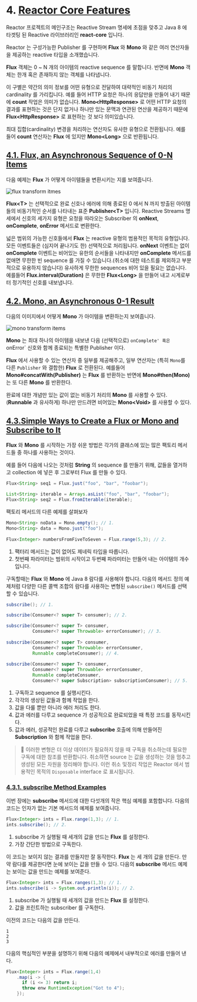 # 4. [Reactor Core Features](https://projectreactor.io/docs/core/release/reference/#core-features)

Reactor 프로젝트의 메인구조는 Reactive Stream 명세에 초점을 맞추고 Java 8 에 타겟팅 된 Reactive 라이브러리인 **react-core** 입니다.

Reactor 는 구성가능한 Publisher 를 구현하며 **Flux** 와 **Mono** 와 같은 여러 연산자들을 제공하는 reactive 타입을 소개했습니다.

**Flux** 객체는 0 ~ N 개의 아이템의 reactive sequence 를 말합니다. 반면에 **Mono** 객체는 한개 혹은 존재하지 않는 객체를 나타냅니다. 

이 구별은 약간의 의미 정보를 어떤 유형으로 전달하여 대략적인 비동기 처리의 cardinality 를 가리킵니다. 
예를 들어 HTTP 요청은 하나의 응답만을 만들어 내기 때문에 **count** 작업은 의미가 없습니다.
**Mono\<HttpResponse>** 로 어떤 HTTP 요청의 결과를 표현하는 것은 단지 없거나 하나만 있는 문맥과 연관된 연산을 제공하기 때문에
**Flux\<HttpResponse>** 로 표현하는 것 보다 의미있습니다. 

최대 집합(cardinality) 변경을 처리하는 연산자도 유사한 유형으로 전환됩니다. 
예를 들어 **count** 연산자는 **Flux** 에 있지만 **Mono\<Long>** 으로 반환됩니다.

## [4.1. Flux, an Asynchronous Sequence of 0-N Items](https://projectreactor.io/docs/core/release/reference/#flux) 

다음 예제는 **Flux** 가 어떻게 아이템들을 변환시키는 지를 보여줍니다.

![flux transform itmes](https://raw.githubusercontent.com/reactor/reactor-core/v3.0.7.RELEASE/src/docs/marble/flux.png)

**Flux\<T>** 는 선택적으로 완료 신호나 에러에 의해 종료된 0 에서 N 까지 방출된 아이템들의 비동기적인 순서를 나타내는 표준 **Publisher\<T>** 입니다.
Reactive Streams 명세에서 신호의 세가지 유형은 요청을 따라오는 Subscriber 의 **onNext**, **onComplete**, **onError** 메서드로 변환한다.

넓은 범위의 가능한 신호들에서 **Flux** 는 reactive 유형의 범용적인 목적의 유형입니다. 모든 이벤트들은 (심지어 끝나기도 한) 선택적으로 처리됩니다.
**onNext** 이벤트는 없이 **onComplete** 이벤트는 비어있는 유한의 순서들을 나타내지만 **onComplete** 메서드를 없애면 
무한한 빈 sequence 를 가질 수 있습니다.(취소에 대한 테스트를 제외하고 부분적으로 유용하지 않습니다)
유사하게 무한한 sequences 비어 있을 필요는 없습니다. 예를들어 **Flux.interval(Duration)** 은 무한한 **Flux\<Long>** 을 만들어 내고 
시계로부터 정기적인 신호를 내보냅니다.

## [4.2. Mono, an Asynchronous 0-1 Result](https://projectreactor.io/docs/core/release/reference/#mono)

다음의 이미지에서 어떻게 **Mono** 가 아이템을 변환하는지 보여줍니다.

![mono transform items](https://raw.githubusercontent.com/reactor/reactor-core/v3.0.7.RELEASE/src/docs/marble/mono.png)

**Mono<T>** 는 최대 하나의 아이템을 내보낸 다음 (선택적으로) `onComplete' 혹은 `onError` 신호와 함께 종료되는 특별한 Publisher<T> 이다.
  
 **Flux** 에서 사용할 수 있는 연산자 중 일부를 제공해주고, 일부 연산자는 (특히 `Mono`를 다른 `Publisher` 와 결합한) **Flux** 로 전환된다.
 예를들어 **Mono#concatWith(Publisher)** 는 **Flux** 를 반환하는 반면에 **Mono#then(Mono)** 는 또 다른 **Mono** 를 반환한다.
 
완료에 대한 개념만 있는 값이 없는 비동기 처리의 **Mono** 를 사용할 수 있다.(**Runnable** 과 유사하게)
하나만 만드려면 비어있는 **Mono\<Void>** 를 사용할 수 있다.

## [4.3.Simple Ways to Create a Flux or Mono and Subscribe to It](https://projectreactor.io/docs/core/release/reference/#_simple_ways_to_create_a_flux_or_mono_and_subscribe_to_it)
**Flux** 와 **Mono** 를 시작하는 가장 쉬운 방법은 각가의 클래스에 있는 많은 팩토리 메서드들 중 하나를 사용하는 것이다.

예를 들어 다음에 나오는 것처럼 **String** 의 sequence 를 만들기 위해, 값들을 열거하고 collection 에 넣은 후 그로부터 Flux 를 만들 수 있다. 

```java
Flux<String> seq1 = Flux.just("foo", "bar", "foobar");

List<String> iterable = Arrays.asList("foo", "bar", "foobar");
Flux<String> seq2 = Flux.fromIterable(iterable);
```
팩토리 메서드의 다른 예제를 살펴보자

```java
Mono<String> noData = Mono.empty(); // 1.
Mono<String> data = Mono.just("foo");
 
Flux<Integer> numbersFromFiveToSeven = Flux.range(5,3); // 2.
```
1. 팩터리 메서드는 값이 없어도 제네릭 타입을 따릅니다.
2. 첫번째 파라미터는 범위의 시작이고 두번째 파라미터는 만들어 내는 아이템의 개수입니다.

구독할때는 **Flux** 와 **Mono** 에 Java 8 람다를 사용해야 합니다. 
다음의 메서드 정의 예제처럼 다양한 다른 콜백 조합의 람다를 사용하는 변형된 `subscribe()` 메서드를 선택할 수 있습니다.

```java
subscribe(); // 1.

subscribe(Consumer<? super T> consumer); // 2.

subscribe(Consumer<? super T> consumer,
          Consumer<? super Throwable> errorConsumer); // 3.
          
subscribe(Consumer<? super T> consumer,
          Consumer<? super Throwable> errorConsumer,
          Runnable completeConsumer); // 4.
          
subscribe(Consumer<? super T> consumer,
          Consumer<? super Throwable> errorConsumer,
          Runnable completeConsumer,
          Consumer<? super Subscription> subscriptionConsumer); // 5.
```

1. 구독하고 sequence 를 실행시킨다.
2. 각각의 생상된 값들과 함께 작업을 한다.
3. 값을 다룰 뿐만 아니라 에러 처리도 한다.
4. 값과 에러를 다루고 sequence 가 성공적으로 완료되었을 때 특정 코드를 동작시킨다.
5. 값과 에러, 성공적인 완료를 다루고 **subscribe** 호출에 의해 만들어진 **Subscription** 와 함께 작업을 한다.

> :memo: 이러한 변형은 더 이상 데이터가 필요하지 않을 때 구독을 취소하는데 필요한 구독에 대한 참조를 반환합니다.
> 취소하면 source 는 값을 생성하는 것을 멈추고 생성된 모든 자원을 정리해야 합니다.
> 이런 취소 및정리 작업은 Reactor 에서 범용적인 목적의 `Disposable` interface 로 표시됩니다.

### [4.3.1. subscribe Method Examples](https://projectreactor.io/docs/core/release/reference/#_subscribe_method_examples)

이번 장에는 **subscribe** 메서드에 대한 다섯개의 작은 핵심 예제를 포함합니다.
다음의 코드는 인자가 없는 기본 메서드의 예제를 보여줍니다.

```java
Flux<Integer> ints = Flux.range(1,3); // 1.
ints.subscribe(); // 2.
```

1. subscribe 가 실행될 때 세개의 값을 만드는 **Flux** 를 설정한다.
2. 가장 간단한 방법으로 구독한다.

이 코드는 보이지 않는 결과를 만들지만 잘 동작한다. **Flux** 는 세 개의 값을 만든다.
만약 람다를 제공한다면 눈에 보이는 값을 만들 수 있다. 다음의 **subscribe** 메서드 예제는 보이는 값을 만드는 예제를 보여준다.

```java
Flux<Integer> ints = Flux.ranges(1,3); // 1.
ints.subscribe(i -> System.out.println(i)); // 2.
```

1. subscribe 가 실행될 때 세개의 값을 만드는 **Flux** 를 설정한다.
2. 값을 프린트하는 subscriber 를 구독한다.

이전의 코드는  다음의 값을 만든다.

```text
1
2
3
```

다음의 핵심적인 부분을 설명하기 위해 다음의 예제에서 내부적으로 에러를 만들어 낸다.

```java
Flux<Integer> ints = Flux.range(1,4)
    .map(i -> {
      if (i <= 3) return i;
      throw enw RuntimeException("Got to 4");
    });

```






